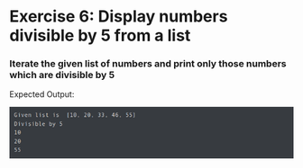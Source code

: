 # Exercise 6: Display numbers divisible by 5 from a list #
### Iterate the given list of numbers and print only those numbers which are divisible by 5 ###

Expected Output:

![exercise6](https://github.com/nmikelis/python_exercises/blob/main/docs/images/exercise6.png?raw=true)




